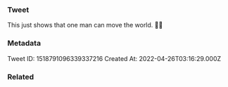 ### Tweet
This just shows that one man can move the world. ✊🏽

### Metadata
Tweet ID: 1518791096339337216
Created At: 2022-04-26T03:16:29.000Z

### Related

